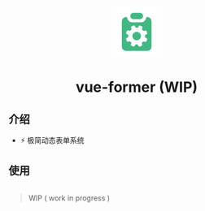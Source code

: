 <p align='center'>
  <img src='./logo.svg' width='100'/>
  <h1 align='center'>vue-former (WIP)</h1>
</p>

## 介绍

- ⚡️ 极简动态表单系统

## 使用

```bash

```

> WIP ( work in progress )
